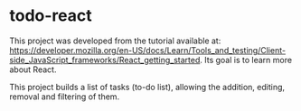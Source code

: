# todo-react
This project was developed from the tutorial available at: https://developer.mozilla.org/en-US/docs/Learn/Tools_and_testing/Client-side_JavaScript_frameworks/React_getting_started. Its goal is to learn more about React.

This project builds a list of tasks (to-do list), allowing the addition, editing, removal and filtering of them.

